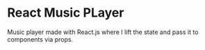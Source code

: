 # React Music PLayer

Music player made with React.js where I lift the state and pass it to components via props.
